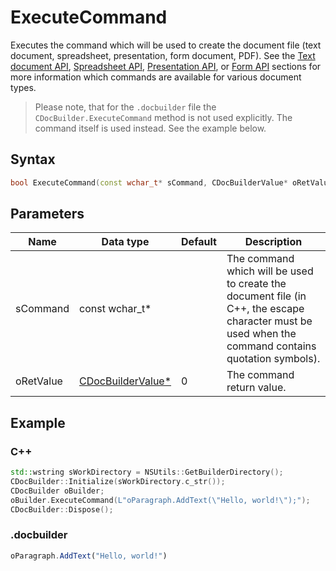 # ExecuteCommand

Executes the command which will be used to create the document file (text document, spreadsheet, presentation, form document, PDF). See the [Text document API](../../../../Office%20API/usage-api/Text%20Document%20API/Text%20Document%20API.md), [Spreadsheet API](../../../../Office%20API/usage-api/Spreadsheet%20API/Spreadsheet%20API.md), [Presentation API](../../../../Office%20API/usage-api/Presentation%20API/Presentation%20API.md), or [Form API](../../../../Office%20API/usage-api/Form%20API/Form%20API.md) sections for more information which commands are available for various document types.

> Please note, that for the `.docbuilder` file the `CDocBuilder.ExecuteCommand` method is not used explicitly. The command itself is used instead. See the example below.

## Syntax

```cpp
bool ExecuteCommand(const wchar_t* sCommand, CDocBuilderValue* oRetValue = 0);
```

## Parameters

| **Name**  | **Data type**                                                | **Default** | **Description**                                                                                                                                     |
| --------- | ------------------------------------------------------------ | ----------- | --------------------------------------------------------------------------------------------------------------------------------------------------- |
| sCommand  | const wchar_t*                                               |             | The command which will be used to create the document file (in C++, the escape character must be used when the command contains quotation symbols). |
| oRetValue | [CDocBuilderValue*](../CDocBuilderValue/CDocBuilderValue.md) | 0           | The command return value.                                                                                                                           |

## Example

### C++

```cpp
std::wstring sWorkDirectory = NSUtils::GetBuilderDirectory();
CDocBuilder::Initialize(sWorkDirectory.c_str());
CDocBuilder oBuilder;
oBuilder.ExecuteCommand(L"oParagraph.AddText(\"Hello, world!\");");
CDocBuilder::Dispose();
```

### .docbuilder

```ts
oParagraph.AddText("Hello, world!")
```
